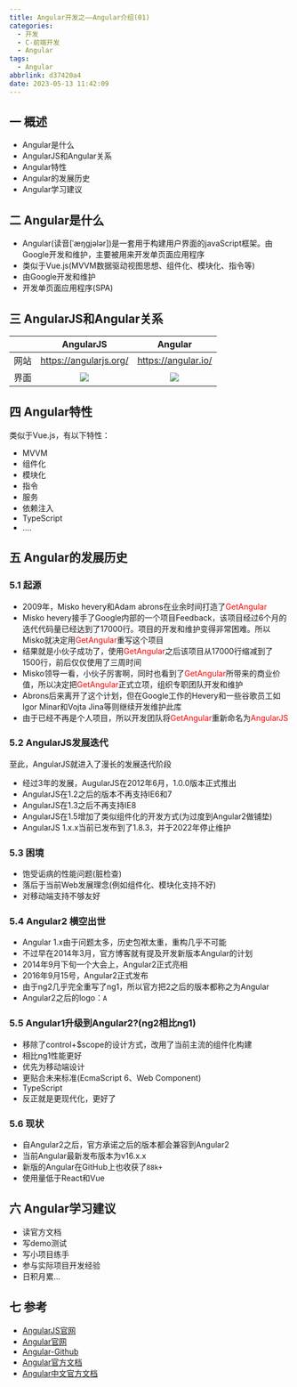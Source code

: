 ```yaml
---
title: Angular开发之——Angular介绍(01)
categories:
  - 开发
  - C-前端开发
  - Angular
tags:
  - Angular
abbrlink: d37420a4
date: 2023-05-13 11:42:09
---
```

## 一 概述

* Angular是什么
* AngularJS和Angular关系
* Angular特性
* Angular的发展历史
* Angular学习建议

<!--more-->

## 二  Angular是什么

* Angular(读音[ˈæŋɡjələr])是一套用于构建用户界面的javaScript框架。由Google开发和维护，主要被用来开发单页面应用程序
* 类似于Vue.js(MVVM数据驱动视图思想、组件化、模块化、指令等)
* 由Google开发和维护
* 开发单页面应用程序(SPA)

## 三 AngularJS和Angular关系

|      |       AngularJS        |       Angular       |
| :--: | :--------------------: | :-----------------: |
| 网站 | https://angularjs.org/ | https://angular.io/ |
| 界面 |         ![][1]         |       ![][2]        |

## 四 Angular特性

类似于Vue.js，有以下特性：

* MVVM
* 组件化
* 模块化
* 指令
* 服务
* 依赖注入
* TypeScript
* ....

## 五 Angular的发展历史

### 5.1 起源

* 2009年，Misko hevery和Adam abrons在业余时间打造了<font color=red>GetAngular</font>
* Misko hevery接手了Google内部的一个项目Feedback，该项目经过6个月的迭代代码量已经达到了17000行。项目的开发和维护变得非常困难。所以Misko就决定用<font color=red>GetAngular</font>重写这个项目
* 结果就是小伙子成功了，使用<font color=red>GetAngular</font>之后该项目从17000行缩减到了1500行，前后仅仅使用了三周时间
* Misko领导一看，小伙子厉害啊，同时也看到了<font color=red>GetAngular</font>所带来的商业价值，所以决定把<font color=red>GetAngular</font>正式立项，组织专职团队开发和维护
* Abrons后来离开了这个计划，但在Google工作的Hevery和一些谷歌员工如Igor Minar和Vojta Jina等则继续开发维护此库
* 由于已经不再是个人项目，所以开发团队将<font color=red>GetAngular</font>重新命名为<font color=red>AngularJS</font>

### 5.2 AngularJS发展迭代

至此，AngularJS就进入了漫长的发展迭代阶段

* 经过3年的发展，AugularJS在2012年6月，1.0.0版本正式推出
* AngularJS在1.2之后的版本不再支持IE6和7
* AngularJS在1.3之后不再支持IE8
* AngularJS在1.5增加了类似组件化的开发方式(为过度到Angular2做铺垫)
* AngularJS 1.x.x当前已发布到了1.8.3，并于2022年停止维护

### 5.3 困境

* 饱受诟病的性能问题(脏检查)
* 落后于当前Web发展理念(例如组件化、模块化支持不好)
* 对移动端支持不够友好

### 5.4 Angular2 横空出世

* Angular 1.x由于问题太多，历史包袱太重，重构几乎不可能
* 不过早在2014年3月，官方博客就有提及开发新版本Angular的计划
* 2014年9月下旬一个大会上，Angular2正式亮相
* 2016年9月15号，Angular2正式发布
* 由于ng2几乎完全重写了ng1，所以官方把2之后的版本都称之为Angular
* Angular2之后的logo：`A`

### 5.5 Angular1升级到Angular2?(ng2相比ng1)

* 移除了control+$scope的设计方式，改用了当前主流的组件化构建
* 相比ng1性能更好
* 优先为移动端设计
* 更贴合未来标准(EcmaScript 6、Web Component)
* TypeScript
* 反正就是更现代化，更好了

### 5.6  现状

* 自Angular2之后，官方承诺之后的版本都会兼容到Angular2
* 当前Angular最新发布版本为v16.x.x
* 新版的Angular在GitHub上也收获了`88k+`
* 使用量低于React和Vue

## 六 Angular学习建议

* 读官方文档
* 写demo测试
* 写小项目练手
* 参与实际项目开发经验
* 日积月累...

## 七 参考

* [AngularJS官网](https://angularjs.org/)
* [Angular官网](https://angular.io/)
* [Angular-Github](https://github.com/angular/angular)
* [Angular官方文档](https://angular.io/docs)
* [Angular中文官方文档](https://angular.cn/docs)





[1]:https://cdn.jsdelivr.net/gh/PGzxc/CDN/blog-angular/angular-01-angularjs-website.png
[2]:https://cdn.jsdelivr.net/gh/PGzxc/CDN/blog-angular/angular-01-angular-website.png
